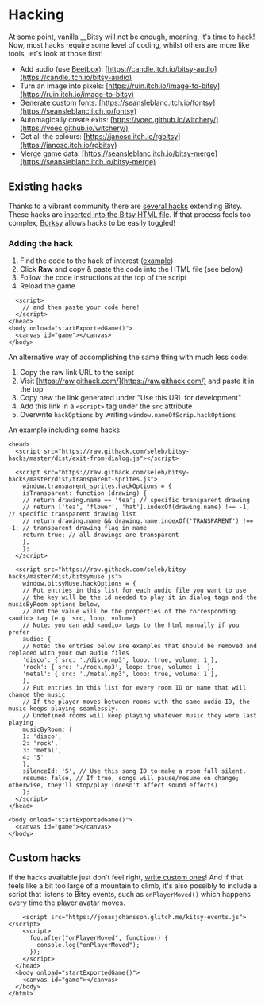 # Hacking

At some point, vanilla __Bitsy will not be enough, meaning, it's time to hack! Now, most hacks require some level of coding, whilst others are more like tools, let's look at those first!

* Add audio \(use [Beetbox](https://www.beepbox.co/)\): [https://candle.itch.io/bitsy-audio](https://candle.itch.io/bitsy-audio)
* Turn an image into pixels: [https://ruin.itch.io/image-to-bitsy](https://ruin.itch.io/image-to-bitsy)
* Generate custom fonts: [https://seansleblanc.itch.io/fontsy](https://seansleblanc.itch.io/fontsy)
* Automagically create exits: [https://voec.github.io/witchery/](https://voec.github.io/witchery/)
* Get all the colours: [https://janosc.itch.io/rgbitsy](https://janosc.itch.io/rgbitsy)
* Merge game data: [https://seansleblanc.itch.io/bitsy-merge](https://seansleblanc.itch.io/bitsy-merge)

## Existing hacks

Thanks to a vibrant community there are [several hacks](https://github.com/seleb/bitsy-hacks) extending Bitsy. These hacks are [inserted into the Bitsy HTML file](https://github.com/seleb/bitsy-hacks#how-to-use). If that process feels too complex, [Borksy](https://ayolland.itch.io/borksy) allows hacks to be easily toggled!

### Adding the hack

1. Find the code to the hack of interest \([example](https://github.com/seleb/bitsy-hacks/blob/master/dist/dialog-audio.js)\)
2. Click **Raw** and copy & paste the code into the HTML file \(see below\)
3. Follow the code instructions at the top of the script
4. Reload the game

```markup
  <script>
    // and then paste your code here!
  </script>
</head>
<body onload="startExportedGame()">
  <canvas id="game"></canvas>
</body>
```

An alternative way of accomplishing the same thing with much less code:

1. Copy the raw link URL to the script
2. Visit [https://raw.githack.com/](https://raw.githack.com/) and paste it in the top
3. Copy new the link generated under "Use this URL for development"
4. Add this link in a `<script>` tag under the `src` attribute
5. Overwrite `hackOptions` by writing `window.nameOfScrip.hackOptions`

An example including some hacks.

```markup
<head>
  <script src="https://raw.githack.com/seleb/bitsy-hacks/master/dist/exit-from-dialog.js"></script>

  <script src="https://raw.githack.com/seleb/bitsy-hacks/master/dist/transparent-sprites.js">
    window.transparent_sprites.hackOptions = {
    isTransparent: function (drawing) {
    // return drawing.name == 'tea'; // specific transparent drawing
    // return ['tea', 'flower', 'hat'].indexOf(drawing.name) !== -1; // specific transparent drawing list
    // return drawing.name && drawing.name.indexOf('TRANSPARENT') !== -1; // transparent drawing flag in name
    return true; // all drawings are transparent
    },
    };
  </script>

  <script src="https://raw.githack.com/seleb/bitsy-hacks/master/dist/bitsymuse.js">
    window.bitsyMuse.hackOptions = {
    // Put entries in this list for each audio file you want to use
    // the key will be the id needed to play it in dialog tags and the musicByRoom options below,
    // and the value will be the properties of the corresponding <audio> tag (e.g. src, loop, volume)
    // Note: you can add <audio> tags to the html manually if you prefer
    audio: {
    // Note: the entries below are examples that should be removed and replaced with your own audio files
    'disco': { src: './disco.mp3', loop: true, volume: 1 },
    'rock': { src: './rock.mp3', loop: true, volume: 1  },
    'metal': { src: './metal.mp3', loop: true, volume: 1 },
    },
    // Put entries in this list for every room ID or name that will change the music
    // If the player moves between rooms with the same audio ID, the music keeps playing seamlessly.
    // Undefined rooms will keep playing whatever music they were last playing
    musicByRoom: {
    1: 'disco',
    2: 'rock',
    3: 'metal',
    4: 'S'
    },
    silenceId: 'S', // Use this song ID to make a room fall silent.
    resume: false, // If true, songs will pause/resume on change; otherwise, they'll stop/play (doesn't affect sound effects)
    };
  </script>
</head>

<body onload="startExportedGame()">
  <canvas id="game"></canvas>
</body>
```

## Custom hacks

If the hacks available just don't feel right, [write custom ones](https://github.com/seleb/bitsy-hacks/wiki)! And if that feels like a bit too large of a mountain to climb, it's also possibly to include a script that listens to Bitsy events, such as `onPlayerMoved()` which happens every time the player avatar moves.

```markup
    <script src="https://jonasjohansson.glitch.me/kitsy-events.js"></script>
    <script>
      foo.after("onPlayerMoved", function() {
        console.log("onPlayerMoved");
      });
    </script>
  </head>
  <body onload="startExportedGame()">
    <canvas id="game"></canvas>
  </body>
</html>
```

